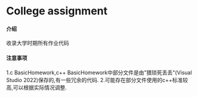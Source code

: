 # College assignment

#### 介绍
收录大学时期所有作业代码

#### 注意事项
1.c BasicHomework,c++ BasicHomework中部分文件是由"猥琐死丢丢"(Visual Studio 2022)保存的,有一些冗余的代码.
2.可能存在部分文件使用的c++标准较高,可以根据实际情况调整.






